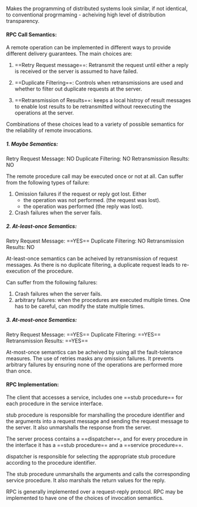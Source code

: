 
Makes the programming of distributed systems look similar, if not identical, to conventional progrmaming - acheiving high level of distribution transparency.


#### RPC Call Semantics:

A remote operation can be implemented in different ways to provide different delivery guarantees. The main choices are:

1. ==Retry Request message==: Retransmit the request until either a reply is received or the server is assumed to have failed.

2. ==Duplicate Filtering==: Controls when retransmissions are used and whether to filter out duplicate requests at the server.

3. ==Retransmission of Results==: keeps a local histroy of result messages to enable lost results to be retransmitted without reexecuting the operations at the server.

Combinations of these choices lead to a variety of possible semantics for the reliability of remote invocations.


##### 1. Maybe Semantics:
Retry Request Message:   NO
Duplicate Filtering:     NO
Retransmission Results:  NO

The remote procedure call may be executed once or not at all.
Can suffer from the following types of failure:
1. Omission failures if the request or reply got lost. Either
	- the operation was not performed. (the request was lost).
	- the operation was performed (the reply was lost).
2. Crash failures when the server fails.


##### 2. At-least-once Semantics:
Retry Request Message:   ==YES==
Duplicate Filtering:     NO
Retransmission Results:  NO

At-least-once semantics can be acheived by retransmission of request messages. As there is no duplicate filtering, a duplicate request leads to re-execution of the procedure.

Can suffer from the following failures:
1. Crash failures when the server fails.
2. arbitrary failures: when the procedures are executed multiple times. One has to be careful, can modify the state multiple times.


##### 3. At-most-once Semantics:
Retry Request Message:   ==YES==
Duplicate Filtering:     ==YES==
Retransmission Results:  ==YES==

At-most-once semantics can be acheived by using all the fault-tolerance measures. The use of retries masks any omission failures. It prevents arbitrary failures by ensuring none of the operations are performed more than once.


#### RPC Implementation:

The client that accesses a service, includes one ==stub procedure== for each procedure in the service interface.

stub procedure is responsible for marshalling the procedure identifier and the arguments into a request message and sending the request message to the server. It also unmarshalls the response from the server.

The server process contains a ==dispatcher==, and for every procedure in the interface it has a ==stub procedure== and a ==service procedure==.

dispatcher is responsible for selecting the appropriate stub procedure according to the procedure identifier.

The stub procedure unmarshalls the arguments and calls the corresponding service procedure. It also marshals the return values for the reply.

RPC is generally implemented over a request-reply protocol. RPC may be implemented to have one of the choices of invocation semantics.